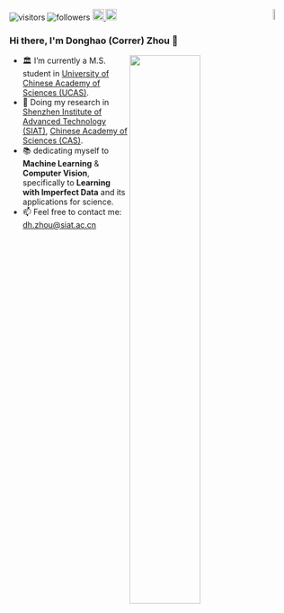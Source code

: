![visitors](https://visitor-badge.glitch.me/badge?page_id=CorrerZhou.Homepage&right_color=green) 
![followers](https://img.shields.io/github/followers/Correr-Zhou?label=followers&style=social)
<a href="https://correr-zhou.github.io/"> <img src="https://img.shields.io/badge/-homepage-critical?style=plastic" height="20px"> </a>
<a href="https://scholar.google.com/citations?user=Td_KJgIAAAAJ"> <img src="https://img.shields.io/badge/scholar-4385FE.svg?&style=plastic&logo=google-scholar&logoColor=white" alt="Google Scholar" height="20px"> </a>
<a href="https://english.cas.cn/"> <img align="right" width="7%" src="https://s2.loli.net/2022/07/10/aL2kXUMGBApfm7J.png" > </a>

### Hi there, I'm Donghao (Correr) Zhou 👋

<a href="https://skyline.github.com/Correr-Zhou/"><img align="right" width="50%" src="https://github-readme-stats.vercel.app/api?username=Correr-Zhou&show_icons=true&theme=buefy"></a>

- 🏛 I’m currently a M.S. student in [University of Chinese Academy of Sciences (UCAS)](https://english.ucas.ac.cn/).
- 🔬 Doing my research in [Shenzhen Institute of Advanced Technology (SIAT)](https://english.siat.ac.cn/), [Chinese Academy of Sciences (CAS)](https://english.cas.cn/).
- 📚 dedicating myself to **Machine Learning** & **Computer Vision**, specifically to **Learning with Imperfect Data** and its applications for science.
- 📫 Feel free to contact me: dh.zhou@siat.ac.cn
